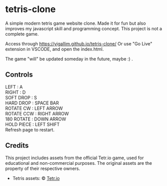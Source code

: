 # tetris-clone

A simple modern tetris game website clone. Made it for fun but also improves my javascript skill and programming concept. This project is not a complete game.

Access through https://yigallim.github.io/tetris-clone/
Or use "Go Live" extension in VSCODE, and open the index.html.

The game "will" be updated someday in the future, maybe :) . 

## Controls
LEFT       : A<br/>
RIGHT      : D<br/>
SOFT DROP  : S<br/>
HARD DROP  : SPACE BAR<br/>
ROTATE CW  : LEFT ARROW<br/>
ROTATE CCW : RIGHT ARROW<br/>
180 ROTATE : DOWN ARROW<br/>
HOLD PIECE : LEFT SHIFT<br/>
Refresh page to restart.<br/>

## Credits

This project includes assets from the official Tetr.io game, used for educational and non-commercial purposes. The original assets are the property of their respective owners.

- Tetris assets: © [Tetr.io](https://tetr.io/)
